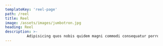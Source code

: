 ```yaml
---
templateKey: 'reel-page'
path: /reel
title: Reel
image: /assets/images/jumbotron.jpg
heading: Reel
description: >-
          Adipisicing quos nobis quidem magni commodi consequatur porro, distinctio! Repellat architecto atque sit eos omnis Accusantium tempore sed harum eius aliquid Enim error reiciendis esse autem quasi? Repellat error tempore
---
```

